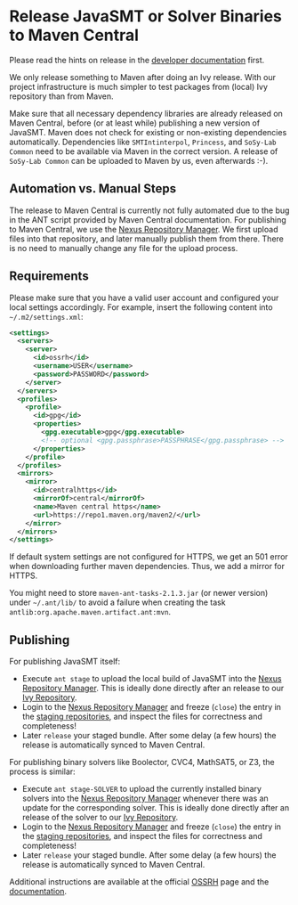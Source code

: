 <!--
This file is part of JavaSMT,
an API wrapper for a collection of SMT solvers:
https://github.com/sosy-lab/java-smt

SPDX-FileCopyrightText: 2021 Dirk Beyer <https://www.sosy-lab.org>

SPDX-License-Identifier: Apache-2.0
-->

# Release JavaSMT or Solver Binaries to Maven Central

Please read the hints on release in the [developer documentation](Developers.md) first.

We only release something to Maven after doing an Ivy release.
With our project infrastructure is much simpler to test packages from (local) Ivy repository than from Maven.

Make sure that all necessary dependency libraries are already released on Maven Central,
before (or at least while) publishing a new version of JavaSMT.
Maven does not check for existing or non-existing dependencies automatically.
Dependencies like `SMTIntinterpol`, `Princess`, and `SoSy-Lab Common` need to be available via Maven in the correct version.
A release of `SoSy-Lab Common` can be uploaded to Maven by us, even afterwards :-).


## Automation vs. Manual Steps

The release to Maven Central is currently not fully automated due to the bug in the
ANT script provided by Maven Central documentation.
For publishing to Maven Central, we use the [Nexus Repository Manager][].
We first upload files into that repository, and later manually publish them from there.
There is no need to manually change any file for the upload process.


## Requirements

Please make sure that you have a valid user account and configured your local settings accordingly.
For example, insert the following content into `~/.m2/settings.xml`:

```xml
<settings>
  <servers>
    <server>
      <id>ossrh</id>
      <username>USER</username>
      <password>PASSWORD</password>
    </server>
  </servers>
  <profiles>
    <profile>
      <id>gpg</id>
      <properties>
        <gpg.executable>gpg</gpg.executable>
        <!-- optional <gpg.passphrase>PASSPHRASE</gpg.passphrase> -->
      </properties>
    </profile>
  </profiles>
  <mirrors>
    <mirror>
      <id>centralhttps</id>
      <mirrorOf>central</mirrorOf>
      <name>Maven central https</name>
      <url>https://repo1.maven.org/maven2/</url>
    </mirror>
  </mirrors>
</settings>
```

If default system settings are not configured for HTTPS,
we get an 501 error when downloading further maven dependencies.
Thus, we add a mirror for HTTPS.

You might need to store `maven-ant-tasks-2.1.3.jar` (or newer version) under `~/.ant/lib/`
to avoid a failure when creating the task `antlib:org.apache.maven.artifact.ant:mvn`.


## Publishing

For publishing JavaSMT itself:
- Execute `ant stage` to upload the local build of JavaSMT into the [Nexus Repository Manager][].
  This is ideally done directly after an release to our [Ivy Repository][].
- Login to the [Nexus Repository Manager][] and freeze (`close`) the entry in the [staging repositories][],
  and inspect the files for correctness and completeness!
- Later `release` your staged bundle.
  After some delay (a few hours) the release is automatically synced to Maven Central.

For publishing binary solvers like Boolector, CVC4, MathSAT5, or Z3, the process is similar:
- Execute `ant stage-SOLVER` to upload the currently installed binary solvers into the [Nexus Repository Manager]
  whenever there was an update for the corresponding solver.
  This is ideally done directly after an release of the solver to our [Ivy Repository][].
- Login to the [Nexus Repository Manager][] and freeze (`close`) the entry in the [staging repositories][],
  and inspect the files for correctness and completeness!
- Later `release` your staged bundle.
  After some delay (a few hours) the release is automatically synced to Maven Central.

Additional instructions are available at the official [OSSRH][] page and
the [documentation](http://central.sonatype.org/pages/releasing-the-deployment.html).

[Ivy Repository]: http://www.sosy-lab.org/ivy/org.sosy_lab/
[OSSRH]: http://central.sonatype.org/pages/ossrh-guide.html
[Nexus Repository Manager]: https://oss.sonatype.org/
[staging repositories]: https://oss.sonatype.org/#stagingRepositories
